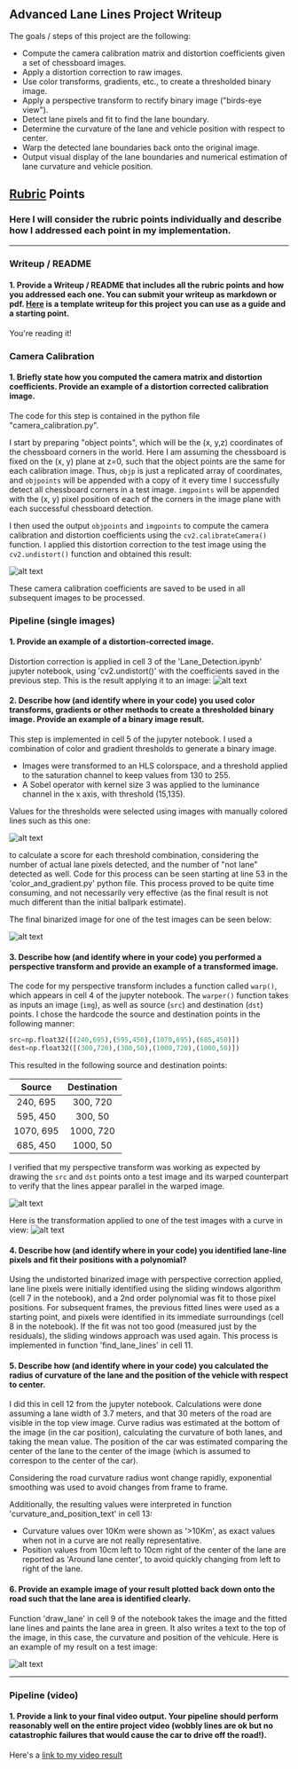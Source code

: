 ## Advanced Lane Lines Project Writeup

The goals / steps of this project are the following:

* Compute the camera calibration matrix and distortion coefficients given a set of chessboard images.
* Apply a distortion correction to raw images.
* Use color transforms, gradients, etc., to create a thresholded binary image.
* Apply a perspective transform to rectify binary image ("birds-eye view").
* Detect lane pixels and fit to find the lane boundary.
* Determine the curvature of the lane and vehicle position with respect to center.
* Warp the detected lane boundaries back onto the original image.
* Output visual display of the lane boundaries and numerical estimation of lane curvature and vehicle position.

[//]: # (Image References)

[image1]: ./examples/undistort_output.png "Undistorted"
[image2]: ./test_images/test1.jpg "Road Transformed"
[image3]: ./examples/binary_combo_example.jpg "Binary Example"
[image4]: ./examples/warped_straight_lines.jpg "Warp Example"
[image5]: ./examples/color_fit_lines.jpg "Fit Visual"
[image6]: ./examples/example_output.jpg "Output"
[image_calibration]: ./examples/calibration2_composite.jpg "Calibration result"
[image_distortion]: ./examples/sample_distortion.png "Distortion removal"
[image_binarized]: ./examples/sample_binarized.png "Binarized"
[image_mask]: ./examples/sample_mask.jpg "Mask"
[image_lines]: ./examples/sample_lines.png "Mask"
[image_topview]: ./examples/sample_topview.png "Top view"
[image_interior]: ./examples/sample_interior.png "Interior view from top view"
[image_lane]: ./examples/sample_lane.png "Final result"
[video1]: ./output_videos/project_video.mp4 "Video"

## [Rubric](https://review.udacity.com/#!/rubrics/571/view) Points

### Here I will consider the rubric points individually and describe how I addressed each point in my implementation.  

---

### Writeup / README

#### 1. Provide a Writeup / README that includes all the rubric points and how you addressed each one.  You can submit your writeup as markdown or pdf.  [Here](https://github.com/udacity/CarND-Advanced-Lane-Lines/blob/master/writeup_template.md) is a template writeup for this project you can use as a guide and a starting point.  

You're reading it!

### Camera Calibration

#### 1. Briefly state how you computed the camera matrix and distortion coefficients. Provide an example of a distortion corrected calibration image.

The code for this step is contained in the python file "camera_calibration.py".

I start by preparing "object points", which will be the (x, y,z) coordinates of the chessboard corners in the world. Here I am assuming the chessboard is fixed on the (x, y) plane at z=0, such that the object points are the same for each calibration image.  Thus, `objp` is just a replicated array of coordinates, and `objpoints` will be appended with a copy of it every time I successfully detect all chessboard corners in a test image.  `imgpoints` will be appended with the (x, y) pixel position of each of the corners in the image plane with each successful chessboard detection.  

I then used the output `objpoints` and `imgpoints` to compute the camera calibration and distortion coefficients using the `cv2.calibrateCamera()` function.  I applied this distortion correction to the test image using the `cv2.undistort()` function and obtained this result: 

![alt text][image_calibration]

These camera calibration coefficients are saved to be used in all subsequent images to be processed.

### Pipeline (single images)

#### 1. Provide an example of a distortion-corrected image.

Distortion correction is applied in cell 3 of the 'Lane_Detection.ipynb' jupyter notebook, using 'cv2.undistort()' with the coefficients saved in the previous step. This is the result applying it to an image:
![alt text][image_distortion]

#### 2. Describe how (and identify where in your code) you used color transforms, gradients or other methods to create a thresholded binary image.  Provide an example of a binary image result.

This step is implemented in cell 5 of the jupyter notebook. I used a combination of color and gradient thresholds to generate a binary image.

* Images were transformed to an HLS colorspace, and a threshold applied to the saturation channel to keep values from 130 to 255. 
* A Sobel operator with kernel size 3 was applied to the luminance channel in the x axis, with threshold (15,135).

Values for the thresholds were selected using images with manually colored lines such as this one:

![alt text][image_mask]

to calculate a score for each threshold combination, considering the number of actual lane pixels detected, and the number of "not lane" detected as well. Code for this process can be seen starting at line 53 in the 'color_and_gradient.py' python file. This process proved to be quite time consuming, and not necessarily very effective (as the final result is not much different than the initial ballpark estimate).

The final binarized image for one of the test images can be seen below:

![alt text][image_binarized]

#### 3. Describe how (and identify where in your code) you performed a perspective transform and provide an example of a transformed image.

The code for my perspective transform includes a function called `warp()`, which appears in cell 4 of the jupyter notebook.   The `warper()` function takes as inputs an image (`img`), as well as source (`src`) and destination (`dst`) points.  I chose the hardcode the source and destination points in the following manner:

```python
src=np.float32([(240,695),(595,450),(1070,695),(685,450)])
dest=np.float32([(300,720),(300,50),(1000,720),(1000,50)])

```

This resulted in the following source and destination points:

| Source        | Destination   | 
|:-------------:|:-------------:| 
| 240, 695      | 300, 720        | 
| 595, 450      | 300, 50      |
| 1070, 695     | 1000, 720      |
| 685, 450      | 1000, 50        |

I verified that my perspective transform was working as expected by drawing the `src` and `dst` points onto a test image and its warped counterpart to verify that the lines appear parallel in the warped image.

![alt text][image_lines]

Here is the transformation applied to one of the test images with a curve in view:
![alt text][image_topview]

#### 4. Describe how (and identify where in your code) you identified lane-line pixels and fit their positions with a polynomial?

Using the undistorted binarized image with perspective correction applied, lane line pixels were initially identified using the sliding windows algorithm (cell 7 in the notebook), and a 2nd order polynomial was fit to those pixel positions. 
For subsequent frames, the previous fitted lines were used as a starting point, and pixels were identified in its immediate surroundings (cell 8 in the notebook). If the fit was not too good (measured just by the residuals), the sliding windows approach was used again. This process is implemented in function 'find_lane_lines' in cell 11.

#### 5. Describe how (and identify where in your code) you calculated the radius of curvature of the lane and the position of the vehicle with respect to center.

I did this in cell 12 from the jupyter notebook. Calculations were done assuming a lane width of 3.7 meters, and that 30 meters of the road are visible in the top view image. Curve radius was estimated at the bottom of the image (in the car position), calculating the curvature of both lanes, and taking the mean value. The position of the car was estimated comparing the center of the lane to the center of the image (which is assumed to correspon to the center of the car).

Considering the road curvature radius wont change rapidly, exponential smoothing was used to avoid changes from frame to frame.

Additionally, the resulting values were interpreted in function 'curvature_and_position_text' in cell 13:

* Curvature values over 10Km were shown as '>10Km', as exact values when not in a curve are not really representative. 
* Position values from 10cm left to 10cm right of the center of the lane are reported as 'Around lane center', to avoid quickly changing from left to right of the lane.

#### 6. Provide an example image of your result plotted back down onto the road such that the lane area is identified clearly.

Function 'draw_lane' in cell 9 of the notebook takes the image and the fitted lane lines and paints the lane area in green. It also writes a text to the top of the image, in this case, the curvature and position of the vehicule. Here is an example of my result on a test image:

![alt text][image_lane]

---

### Pipeline (video)

#### 1. Provide a link to your final video output.  Your pipeline should perform reasonably well on the entire project video (wobbly lines are ok but no catastrophic failures that would cause the car to drive off the road!).

Here's a [link to my video result](./output_videos/project_video.mp4)

